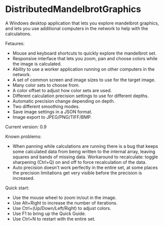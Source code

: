# DistributedMandelbrotGraphics
A Windows desktop application that lets you explore mandelbrot graphics, and lets you use additional computers in the network to help with the calculations.

Fetaures:
- Mouse and keyboard shortcuts to quickly explore the mandelbrot set.
- Responsive interface that lets you zoom, pan and choose colors while the image is calculated.
- Ability to use a worker application running on other computers in the network.
- A set of common screen and image sizes to use for the target image.
- Many color sets to choose from.
- A color offset to adjust how color sets are used.
- Different calculation precision settings to use for different depths.
- Automatic precision change depending on depth.
- Two different smoothing modes.
- Save image settings in a JSON format.
- Image export to JPEG/PNG/TIFF/BMP.

Current version:
0.9

Known problems:
- When panning while calculations are running there is a bug that keeps some calculated data from being written to the internal array, leaving squares and bands of missing data. Workaround to recalculate: toggle sharpening (Ctrl+Q) on and off to force recalculation of the data.
- Auto precision doesn't work perfectly in the entire set, at some places the precision limitations get very visible before the precision is increased.

Quick start:
- Use the mouse wheel to zoom in/out in the image.
- Use Alt+Right to increase the number of iterations.
- Use Ctrl+(Up/Down/Left/Right) to adjust colors.
- Use F1 to bring up the Quick Guide.
- Use Ctrl+N to restart with the entire set.
